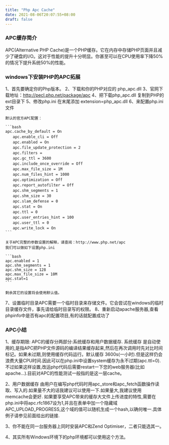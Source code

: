 ```yaml
---
title: "Php Apc Cache"
date: 2021-08-06T20:07:55+08:00
draft: false
---
```



### APC缓存简介
APC(Alternative PHP Cache)是一个PHP缓存。它在内存中存储PHP页面并且减少了硬盘的I/O。这对于性能的提升十分明显。你甚至可以在CPU使用率下降50%的情况下提升系统50%的性能。

### windows下安装PHP的APC拓展

1、首先要确定你的Php版本。
2、下载和你的PHP对应的 php_apc.dll
3、官网下载地址：http://pecl.php.net/package/apc
4、把下载php_apc.dll 复制到PHP的ext目录下
5、修改php.ini 在末尾添加 extension=php_apc.dll
6、来配置php.ini文件

    默认的官方APC配置：

    ```bash
    apc.cache_by_default = On
    　　apc.enable_cli = Off
    　　apc.enabled = On
    　　apc.file_update_protection = 2
    　　apc.filters =
    　　apc.gc_ttl = 3600
    　　apc.include_once_override = Off
    　　apc.max_file_size = 1M
    　　apc.num_files_hint = 1000
    　　apc.optimization = Off
    　　apc.report_autofilter = Off
    　　apc.shm_segments = 1
    　　apc.shm_size = 30
    　　apc.slam_defense = 0
    　　apc.stat = On
    　　apc.ttl = 0
    　　apc.user_entries_hint = 100
    　　apc.user_ttl = 0
    　　apc.write_lock = On
    ```

    关于APC完整的参数设置的解释，请查阅：http://www.php.net/apc
    我们可以做如下设置php.ini

    ```bash
    apc.enabled = 1
    apc.shm_segments = 1
    apc.shm_size = 128
    apc.max_file_size = 10M
    apc.stat=1
    ```

    剩余其它的设置将会使用默认值。

7、设置临时目录APC需要一个临时目录来存储文件。它会尝试在windows的临时目录缓存文件，事先请给临时目录写的权限。
8、重新启动apache服务器,查看phpinfo中是否有apc的配置项目,有的话就配置成功了

### APC小结

1、缓存期限: APC的缓存分两部分:系统缓存和用户数据缓存.
系统缓存 是自动使用的,是指APC把PHP文件源码的编译结果缓存起来,然后在再次调用时先对比时间标记。如果未过期,则使用缓存代码运行。默认缓存 3600s(一小时).但是这样仍会浪费大量CPU时间.因此可以在php.ini中设置system缓存为永不过期(apc.ttl=0).不过如果这样设置,改运php代码后需要restart一下您的web服务器(比如apache…).目前对APC的性能测试一般指的是这一层cache。

2、用户数据缓存 由用户在编写php代码时用apc_store和apc_fetch函数操作读取、写入的.如果量不大的话我建议可以使用一下.如果量大,我建议使用memcache会更好. 如果要享受APC带来的缓存大文件上传进度的特性,需要在php.ini中将apc.rfc1867设为1,并且在表单中加一个隐藏域APC_UPLOAD_PROGRESS,这个域的值可以随机生成一个hash,以确何唯一.具体例子请参见前面给出的链接.

3、你不能在同一台服务器上同时安装APC和Zend Optimiser，二者只能选其一。

4、其实所有Windows环境下的php环境都可以使用这个方法。